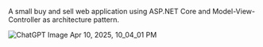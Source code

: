 A small buy and sell web application using ASP.NET Core and Model-View-Controller as architecture pattern.

![ChatGPT Image Apr 10, 2025, 10_04_01 PM](https://github.com/user-attachments/assets/702bb46d-5099-44a0-b0c5-e484d3182ca3)
